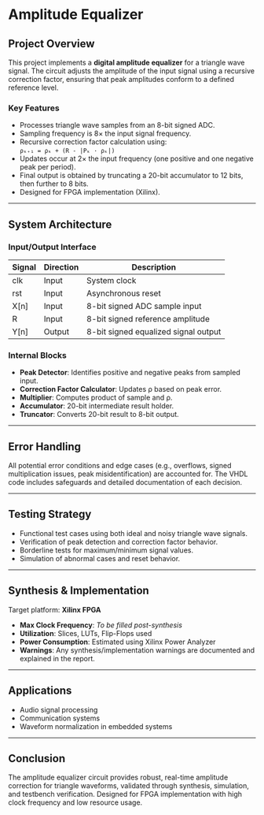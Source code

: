 # Amplitude Equalizer

## Project Overview

This project implements a **digital amplitude equalizer** for a triangle wave signal. The circuit adjusts the amplitude of the input signal using a recursive correction factor, ensuring that peak amplitudes conform to a defined reference level.

### Key Features

- Processes triangle wave samples from an 8-bit signed ADC.
- Sampling frequency is 8× the input signal frequency.
- Recursive correction factor calculation using:  
  `ρₖ₊₁ = ρₖ + (R - |Pₖ · ρₖ|)`
- Updates occur at 2× the input frequency (one positive and one negative peak per period).
- Final output is obtained by truncating a 20-bit accumulator to 12 bits, then further to 8 bits.
- Designed for FPGA implementation (Xilinx).

---

## System Architecture

### Input/Output Interface

| Signal | Direction | Description                                   |
|--------|-----------|-----------------------------------------------|
| clk    | Input     | System clock                                  |
| rst    | Input     | Asynchronous reset                            |
| X[n]   | Input     | 8-bit signed ADC sample input                 |
| R      | Input     | 8-bit signed reference amplitude              |
| Y[n]   | Output    | 8-bit signed equalized signal output          |

### Internal Blocks

- **Peak Detector**: Identifies positive and negative peaks from sampled input.
- **Correction Factor Calculator**: Updates ρ based on peak error.
- **Multiplier**: Computes product of sample and ρ.
- **Accumulator**: 20-bit intermediate result holder.
- **Truncator**: Converts 20-bit result to 8-bit output.

---

## Error Handling

All potential error conditions and edge cases (e.g., overflows, signed multiplication issues, peak misidentification) are accounted for. The VHDL code includes safeguards and detailed documentation of each decision.

---

## Testing Strategy

- Functional test cases using both ideal and noisy triangle wave signals.
- Verification of peak detection and correction factor behavior.
- Borderline tests for maximum/minimum signal values.
- Simulation of abnormal cases and reset behavior.

---

## Synthesis & Implementation

Target platform: **Xilinx FPGA**

- **Max Clock Frequency**: _To be filled post-synthesis_
- **Utilization**: Slices, LUTs, Flip-Flops used
- **Power Consumption**: Estimated using Xilinx Power Analyzer
- **Warnings**: Any synthesis/implementation warnings are documented and explained in the report.

---

## Applications

- Audio signal processing
- Communication systems
- Waveform normalization in embedded systems

---

## Conclusion

The amplitude equalizer circuit provides robust, real-time amplitude correction for triangle waveforms, validated through synthesis, simulation, and testbench verification. Designed for FPGA implementation with high clock frequency and low resource usage.
